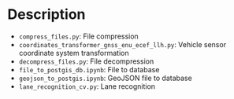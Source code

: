 # Description  
- `compress_files.py`: File compression  
- `coordinates_transformer_gnss_enu_ecef_llh.py`: Vehicle sensor coordinate system transformation  
- `decompress_files.py`: File decompression  
- `file_to_postgis_db.ipynb`: File to database  
- `geojson_to_postgis.ipynb`: GeoJSON file to database  
- `lane_recognition_cv.py`: Lane recognition  